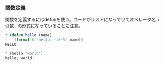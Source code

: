 ### 関数定義
関数を定義するにはdefunを使う。コードがリストになっていてオペレータ名 + 引数...の形式になっていることに注意。

```commonlisp
* (defun hello (name)
    (format t "hello, ~a!~%" name))
HELLO

* (hello "world")
hello, world!
```
